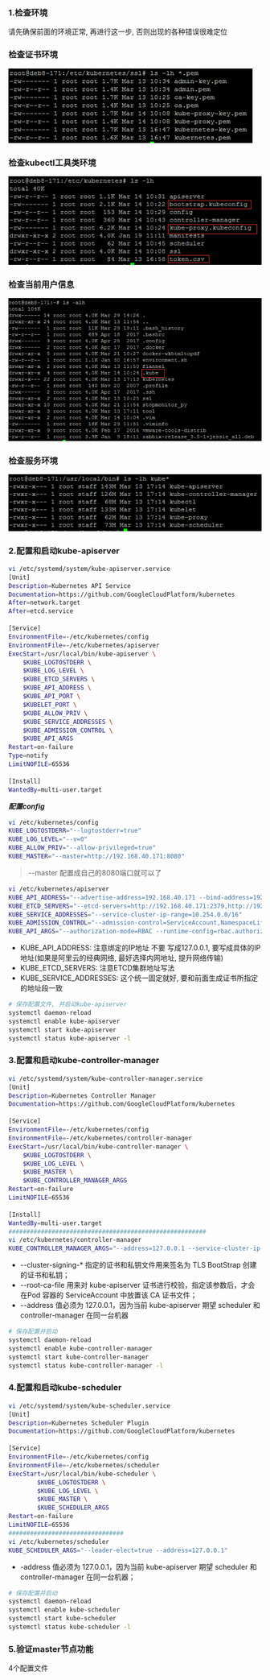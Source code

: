 ### 1.检查环境
请先确保前面的环境正常, 再进行这一步, 否则出现的各种错误很难定位
### 检查证书环境
![检查证书环境](./images/kubernetes-ssl.png)
### 检查kubectl工具类环境
![kubectl环境](./images/kubernetes.png)
### 检查当前用户信息
![current user](./images/current-user.png)
### 检查服务环境
![kubernetes环境](./images/kube-bin.png)

### 2.配置和启动kube-apiserver
```bash
vi /etc/systemd/system/kube-apiserver.service
[Unit]
Description=Kubernetes API Service
Documentation=https://github.com/GoogleCloudPlatform/kubernetes
After=network.target
After=etcd.service

[Service]
EnvironmentFile=-/etc/kubernetes/config
EnvironmentFile=-/etc/kubernetes/apiserver
ExecStart=/usr/local/bin/kube-apiserver \
    $KUBE_LOGTOSTDERR \
    $KUBE_LOG_LEVEL \
    $KUBE_ETCD_SERVERS \
    $KUBE_API_ADDRESS \
    $KUBE_API_PORT \
    $KUBELET_PORT \
    $KUBE_ALLOW_PRIV \
    $KUBE_SERVICE_ADDRESSES \
    $KUBE_ADMISSION_CONTROL \
    $KUBE_API_ARGS
Restart=on-failure
Type=notify
LimitNOFILE=65536

[Install]
WantedBy=multi-user.target
```
***配置config***
```bash
vi /etc/kubernetes/config
KUBE_LOGTOSTDERR="--logtostderr=true"
KUBE_LOG_LEVEL="--v=0"
KUBE_ALLOW_PRIV="--allow-privileged=true"
KUBE_MASTER="--master=http://192.168.40.171:8080"
```
> --master 配置成自己的8080端口就可以了
```bash
vi /etc/kubernetes/apiserver
KUBE_API_ADDRESS="--advertise-address=192.168.40.171 --bind-address=192.168.40.171 --insecure-bind-address=192.168.40.171"
KUBE_ETCD_SERVERS="--etcd-servers=http://192.168.40.171:2379,http://192.168.40.172:2379,http://192.168.40.173:2379"
KUBE_SERVICE_ADDRESSES="--service-cluster-ip-range=10.254.0.0/16"
KUBE_ADMISSION_CONTROL="--admission-control=ServiceAccount,NamespaceLifecycle,NamespaceExists,LimitRanger,ResourceQuota"
KUBE_API_ARGS="--authorization-mode=RBAC --runtime-config=rbac.authorization.k8s.io/v1beta1 --kubelet-https=true --experimental-bootstrap-token-auth --token-auth-file=/etc/kubernetes/token.csv --service-node-port-range=30000-32767 --tls-cert-file=/etc/kubernetes/ssl/kubernetes.pem --tls-private-key-file=/etc/kubernetes/ssl/kubernetes-key.pem --client-ca-file=/etc/kubernetes/ssl/ca.pem --service-account-key-file=/etc/kubernetes/ssl/ca-key.pem --enable-swagger-ui=true --apiserver-count=3 --audit-log-maxage=30 --audit-log-maxbackup=3 --audit-log-maxsize=100 --audit-log-path=/var/lib/audit.log --event-ttl=1h"
```
+ KUBE_API_ADDRESS: 注意绑定的IP地址 不要 写成127.0.0.1, 要写成具体的IP地址(如果是阿里云的经典网络, 最好选择内网地址, 提升网络传输)
+ KUBE_ETCD_SERVERS: 注意ETCD集群地址写法
+ KUBE_SERVICE_ADDRESSES: 这个统一固定就好, 要和前面生成证书所指定的地址段一致
```bash
# 保存配置文件, 并启动kube-apiserver
systemctl daemon-reload
systemctl enable kube-apiserver
systemctl start kube-apiserver
systemctl status kube-apiserver -l
```
### 3.配置和启动kube-controller-manager
```bash
vi /etc/systemd/system/kube-controller-manager.service
[Unit]
Description=Kubernetes Controller Manager
Documentation=https://github.com/GoogleCloudPlatform/kubernetes

[Service]
EnvironmentFile=-/etc/kubernetes/config
EnvironmentFile=-/etc/kubernetes/controller-manager
ExecStart=/usr/local/bin/kube-controller-manager \
    $KUBE_LOGTOSTDERR \
    $KUBE_LOG_LEVEL \
    $KUBE_MASTER \
    $KUBE_CONTROLLER_MANAGER_ARGS
Restart=on-failure
LimitNOFILE=65536

[Install]
WantedBy=multi-user.target
#######################################################
vi /etc/kubernetes/controller-manager
KUBE_CONTROLLER_MANAGER_ARGS="--address=127.0.0.1 --service-cluster-ip-range=10.254.0.0/16 --cluster-name=kubernetes --cluster-signing-cert-file=/etc/kubernetes/ssl/ca.pem --cluster-signing-key-file=/etc/kubernetes/ssl/ca-key.pem  --service-account-private-key-file=/etc/kubernetes/ssl/ca-key.pem --root-ca-file=/etc/kubernetes/ssl/ca.pem --leader-elect=true"
```
+ --cluster-signing-* 指定的证书和私钥文件用来签名为 TLS BootStrap 创建的证书和私钥；
+ --root-ca-file 用来对 kube-apiserver 证书进行校验，指定该参数后，才会在Pod 容器的 ServiceAccount 中放置该 CA 证书文件；
+ --address 值必须为 127.0.0.1，因为当前 kube-apiserver 期望 scheduler 和 controller-manager 在同一台机器
```bash
# 保存配置并启动
systemctl daemon-reload
systemctl enable kube-controller-manager
systemctl start kube-controller-manager
systemctl status kube-controller-manager -l
```
### 4.配置和启动kube-scheduler
```bash
vi /etc/systemd/system/kube-scheduler.service
[Unit]
Description=Kubernetes Scheduler Plugin
Documentation=https://github.com/GoogleCloudPlatform/kubernetes

[Service]
EnvironmentFile=-/etc/kubernetes/config
EnvironmentFile=-/etc/kubernetes/scheduler
ExecStart=/usr/local/bin/kube-scheduler \
        $KUBE_LOGTOSTDERR \
        $KUBE_LOG_LEVEL \
        $KUBE_MASTER \
        $KUBE_SCHEDULER_ARGS
Restart=on-failure
LimitNOFILE=65536
################################
vi /etc/kubernetes/scheduler
KUBE_SCHEDULER_ARGS="--leader-elect=true --address=127.0.0.1"
```
+ -address 值必须为 127.0.0.1，因为当前 kube-apiserver 期望 scheduler 和 controller-manager 在同一台机器；
```bash
# 保存配置并启动
systemctl daemon-reload
systemctl enable kube-scheduler
systemctl start kube-scheduler
systemctl status kube-scheduler -l
```
### 5.验证master节点功能
4个配置文件 <br/>


